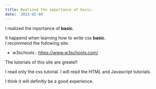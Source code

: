 ```yaml
---
title: Realized the importance of basic.
date: '2023-02-04'
---
```


I realized the inportance of **basic**.

It happend when learning how to write css **basic**.  
I recommend the following site.  

- w3schools : <https://www.w3schools.com/>

The tutorials of this site are greate!!  

I read only the css tutorial. I will read the HTML and Javascript tutorials.

I think it will definitly be a good experience.
